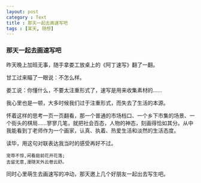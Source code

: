 ```yaml
---
layout: post
category : Text
title : 那天一起去画速写吧
tags : [某天, 随想]
---
```

### 那天一起去画速写吧

昨天晚上加班无事，随手拿娄工放桌上的《阿丁速写》翻了一翻。

甘工过来瞄了一眼说：不怎么样。

娄工说：你懂什么，不要太注重形式了，速写是用来收集素材的……

我心里也是一顿，大多时候我们过于注重形式，而失去了生活的本源。

怀着这样的思考一页一页翻看，那一个普通的市场档口、一个乡下市集的场景、一个街头的棋局……寥寥几笔，就把社会百态，人物的神态，刻画得恰如其分。从中我能看到丁老师作为一个画家，认真、执着、热爱生活和淡然的生活态度。

读毕，用这句对联表达我当时的感受再好不过。

	宠辱不惊,闲看庭前花开花落; 
	去留无意,漫随天外云卷云舒。

同时心里萌生去画速写的冲动，那天邀上几个好朋友一起出去写生吧。